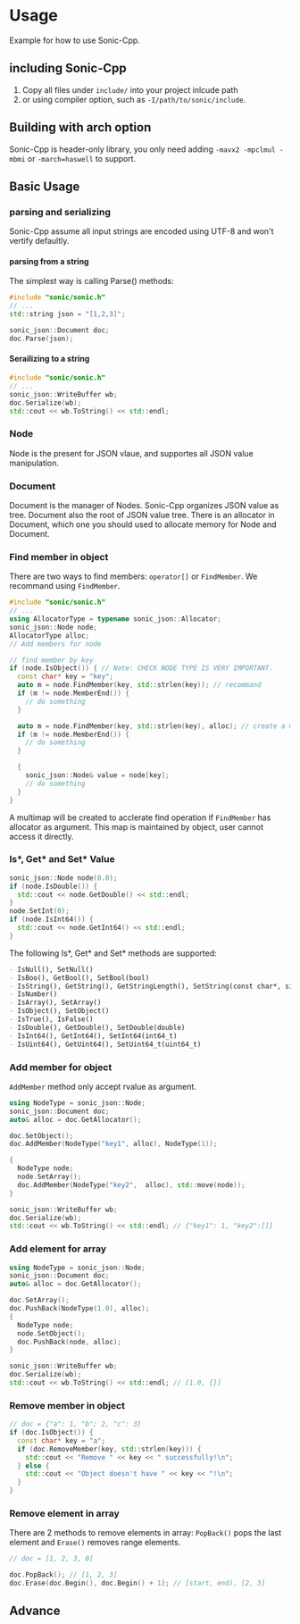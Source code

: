 # Usage
Example for how to use Sonic-Cpp.

## including Sonic-Cpp
1. Copy all files under `include/` into your project inlcude path
2. or using compiler option, such as `-I/path/to/sonic/include`.

## Building with arch option
Sonic-Cpp is header-only library, you only need adding `-mavx2 -mpclmul -mbmi`
or `-march=haswell` to support.

## Basic Usage
### parsing and serializing
Sonic-Cpp assume all input strings are encoded using UTF-8 and won't vertify
defaultly.

#### parsing from a string
The simplest way is calling Parse() methods:
```c++
#include "sonic/sonic.h"
// ...
std::string json = "[1,2,3]";

sonic_json::Document doc;
doc.Parse(json);
```

#### Serailizing to a string
```c++
#include "sonic/sonic.h"
// ...
sonic_json::WriteBuffer wb;
doc.Serialize(wb);
std::cout << wb.ToString() << std::endl;
```
### Node
Node is the present for JSON vlaue, and supportes all JSON value manipulation.

### Document
Document is the manager of Nodes. Sonic-Cpp organizes JSON value as tree. 
Document also the root of JSON value tree. There is an allocator in Document,
which one you should used to allocate memory for Node and Document.

### Find member in object
There are two ways to find members: `operator[]` or `FindMember`. We recommand 
using `FindMember`.
```c++
#include "sonic/sonic.h"
// ...
using AllocatorType = typename sonic_json::Allocator;
sonic_json::Node node;
AllocatorType alloc;
// Add members for node

// find member by key
if (node.IsObject()) { // Note: CHECK NODE TYPE IS VERY IMPORTANT.
  const char* key = "key";
  auto m = node.FindMember(key, std::strlen(key)); // recommand
  if (m != node.MemberEnd()) {
    // do something
  }

  auto m = node.FindMember(key, std::strlen(key), alloc); // create a map to record k-v.
  if (m != node.MemberEnd()) {
    // do something
  }

  {
    sonic_json::Node& value = node[key];
    // do something
  }
}
```

A multimap will be created to acclerate find operation if `FindMember` has allocator 
as argument. This map is maintained by object, user cannot access it directly.

### Is\*, Get\* and Set\* Value
```c++
sonic_json::Node node(0.0);
if (node.IsDouble()) {
  std::cout << node.GetDouble() << std::endl;
}
node.SetInt(0);
if (node.IsInt64()) {
  std::cout << node.GetInt64() << std::endl;
}
```
The following Is\*, Get\* and Set\* methods are supported:
```markdown
- IsNull(), SetNull()
- IsBoo(), GetBool(), SetBool(bool)
- IsString(), GetString(), GetStringLength(), SetString(const char*, size_t)
- IsNumber()
- IsArray(), SetArray()
- IsObject(), SetObject()
- IsTrue(), IsFalse()
- IsDouble(), GetDouble(), SetDouble(double)
- IsInt64(), GetInt64(), SetInt64(int64_t)
- IsUint64(), GetUint64(), SetUint64_t(uint64_t)
```

### Add member for object
`AddMember` method only accept rvalue as argument.
```c++
using NodeType = sonic_json::Node;
sonic_json::Document doc;
auto& alloc = doc.GetAllocator();

doc.SetObject();
doc.AddMember(NodeType("key1", alloc), NodeType(1));

{
  NodeType node;
  node.SetArray();
  doc.AddMember(NodeType("key2",  alloc), std::move(node));
}

sonic_json::WriteBuffer wb;
doc.Serialize(wb);
std::cout << wb.ToString() << std::endl; // {"key1": 1, "key2":[]}
```

### Add element for array
```c++
using NodeType = sonic_json::Node;
sonic_json::Document doc;
auto& alloc = doc.GetAllocator();

doc.SetArray();
doc.PushBack(NodeType(1.0), alloc);
{
  NodeType node;
  node.SetObject();
  doc.PushBack(node, alloc);
}

sonic_json::WriteBuffer wb;
doc.Serialize(wb);
std::cout << wb.ToString() << std::endl; // [1.0, {}]
```

### Remove member in object
```c++
// doc = {"a": 1, "b": 2, "c": 3}
if (doc.IsObject()) {
  const char* key = "a";
  if (doc.RemoveMember(key, std::strlen(key))) {
    std::cout << "Remove " << key << " successfully!\n";
  } else {
    std::cout << "Object doesn't have " << key << "!\n";
  }
}
```

### Remove element in array
There are 2 methods to remove elements in array: `PopBack()` pops the last element 
and `Erase()` removes range elements.
```c++
// doc = [1, 2, 3, 0]

doc.PopBack(); // [1, 2, 3]
doc.Erase(doc.Begin(), doc.Begin() + 1); // [start, end), [2, 3]
```

## Advance
